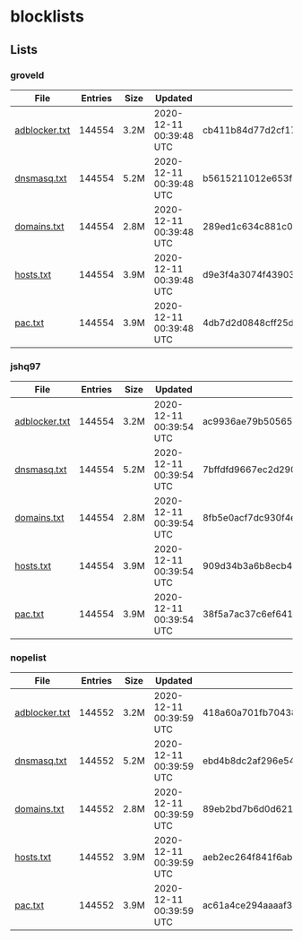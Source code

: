 # blocklists

## Lists

### groveld

|File|Entries|Size|Updated|Hash|
|-|-|-|-|-|
|[adblocker.txt](https://raw.githubusercontent.com/groveld/blocklists/lists/groveld/adblocker.txt)|144554|3.2M|2020-12-11 00:39:48 UTC|cb411b84d77d2cf178aea65b770c066131e196eb|
|[dnsmasq.txt](https://raw.githubusercontent.com/groveld/blocklists/lists/groveld/dnsmasq.txt)|144554|5.2M|2020-12-11 00:39:48 UTC|b5615211012e653f902b3829662294a41d39329d|
|[domains.txt](https://raw.githubusercontent.com/groveld/blocklists/lists/groveld/domains.txt)|144554|2.8M|2020-12-11 00:39:48 UTC|289ed1c634c881c0aca9f12ca6827b023537bdc7|
|[hosts.txt](https://raw.githubusercontent.com/groveld/blocklists/lists/groveld/hosts.txt)|144554|3.9M|2020-12-11 00:39:48 UTC|d9e3f4a3074f439035ad72c3af74401a5fe473a3|
|[pac.txt](https://raw.githubusercontent.com/groveld/blocklists/lists/groveld/pac.txt)|144554|3.9M|2020-12-11 00:39:48 UTC|4db7d2d0848cff25d6a1a771c99c5ad545757625|

### jshq97

|File|Entries|Size|Updated|Hash|
|-|-|-|-|-|
|[adblocker.txt](https://raw.githubusercontent.com/groveld/blocklists/lists/jshq97/adblocker.txt)|144554|3.2M|2020-12-11 00:39:54 UTC|ac9936ae79b505654d257cfa13f1197178eaf330|
|[dnsmasq.txt](https://raw.githubusercontent.com/groveld/blocklists/lists/jshq97/dnsmasq.txt)|144554|5.2M|2020-12-11 00:39:54 UTC|7bffdfd9667ec2d29061e3215ee00613ca7fff00|
|[domains.txt](https://raw.githubusercontent.com/groveld/blocklists/lists/jshq97/domains.txt)|144554|2.8M|2020-12-11 00:39:54 UTC|8fb5e0acf7dc930f4eb459e1e04ea948a027e86d|
|[hosts.txt](https://raw.githubusercontent.com/groveld/blocklists/lists/jshq97/hosts.txt)|144554|3.9M|2020-12-11 00:39:54 UTC|909d34b3a6b8ecb45f5a3416f13a8f1124f9245d|
|[pac.txt](https://raw.githubusercontent.com/groveld/blocklists/lists/jshq97/pac.txt)|144554|3.9M|2020-12-11 00:39:54 UTC|38f5a7ac37c6ef6410b730babad38d9a577a6583|

### nopelist

|File|Entries|Size|Updated|Hash|
|-|-|-|-|-|
|[adblocker.txt](https://raw.githubusercontent.com/groveld/blocklists/lists/nopelist/adblocker.txt)|144552|3.2M|2020-12-11 00:39:59 UTC|418a60a701fb704387b5b656c3b9dc790dd7651d|
|[dnsmasq.txt](https://raw.githubusercontent.com/groveld/blocklists/lists/nopelist/dnsmasq.txt)|144552|5.2M|2020-12-11 00:39:59 UTC|ebd4b8dc2af296e54c0006ee83ace010ed7f3717|
|[domains.txt](https://raw.githubusercontent.com/groveld/blocklists/lists/nopelist/domains.txt)|144552|2.8M|2020-12-11 00:39:59 UTC|89eb2bd7b6d0d621fa444de23f6bb66a57314f0a|
|[hosts.txt](https://raw.githubusercontent.com/groveld/blocklists/lists/nopelist/hosts.txt)|144552|3.9M|2020-12-11 00:39:59 UTC|aeb2ec264f841f6abe713d897bd3456fdf336434|
|[pac.txt](https://raw.githubusercontent.com/groveld/blocklists/lists/nopelist/pac.txt)|144552|3.9M|2020-12-11 00:39:59 UTC|ac61a4ce294aaaaf322bc9eae41a0cfdde594d76|
